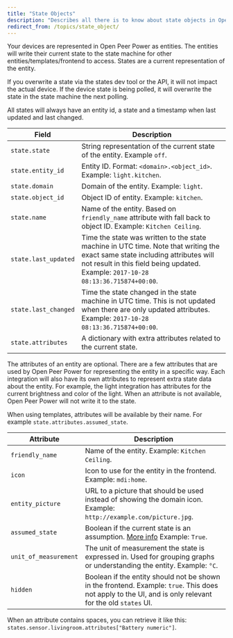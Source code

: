```yaml
---
title: "State Objects"
description: "Describes all there is to know about state objects in Open Peer Power."
redirect_from: /topics/state_object/
---
```


Your devices are represented in Open Peer Power as entities. The entities will write their current state to the state machine for other entities/templates/frontend to access. States are a current representation of the entity.

If you overwrite a state via the states dev tool or the API, it will not impact the actual device. If the device state is being polled, it will overwrite the state in the state machine the next polling.

All states will always have an entity id, a state and a timestamp when last updated and last changed.

Field | Description
----- | -----------
`state.state` | String representation of the current state of the entity. Example `off`.
`state.entity_id` | Entity ID. Format: `<domain>.<object_id>`. Example: `light.kitchen`.
`state.domain` | Domain of the entity. Example: `light`.
`state.object_id` | Object ID of entity. Example: `kitchen`.
`state.name` | Name of the entity. Based on `friendly_name` attribute with fall back to object ID. Example: `Kitchen Ceiling`.
`state.last_updated` | Time the state was written to the state machine in UTC time. Note that writing the exact same state including attributes will not result in this field being updated. Example: `2017-10-28 08:13:36.715874+00:00`.
`state.last_changed` | Time the state changed in the state machine in UTC time. This is not updated when there are only updated attributes. Example: `2017-10-28 08:13:36.715874+00:00`.
`state.attributes` | A dictionary with extra attributes related to the current state.

The attributes of an entity are optional. There are a few attributes that are used by Open Peer Power for representing the entity in a specific way. Each integration will also have its own attributes to represent extra state data about the entity. For example, the light integration has attributes for the current brightness and color of the light. When an attribute is not available, Open Peer Power will not write it to the state.

When using templates, attributes will be available by their name. For example `state.attributes.assumed_state`.

Attribute | Description
--------- | -----------
`friendly_name` | Name of the entity. Example: `Kitchen Ceiling`.
`icon` | Icon to use for the entity in the frontend. Example: `mdi:home`.
`entity_picture` | URL to a picture that should be used instead of showing the domain icon. Example: `http://example.com/picture.jpg`.
`assumed_state` | Boolean if the current state is an assumption. [More info](/blog/2016/02/12/classifying-the-internet-of-things/#classifiers) Example: `True`.
`unit_of_measurement` | The unit of measurement the state is expressed in. Used for grouping graphs or understanding the entity. Example: `°C`.
`hidden` | Boolean if the entity should not be shown in the frontend. Example: `true`. This does not apply to the UI, and is only relevant for the old `states` UI.

When an attribute contains spaces, you can retrieve it like this: `states.sensor.livingroom.attributes["Battery numeric"]`.
